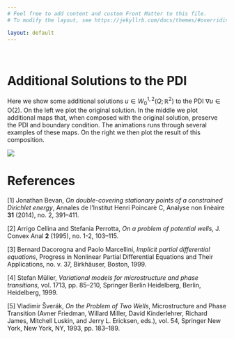 ```yaml
---
# Feel free to add content and custom Front Matter to this file.
# To modify the layout, see https://jekyllrb.com/docs/themes/#overriding-theme-defaults

layout: default
---
```


&nbsp;

# Additional Solutions to the PDI

Here we show some additional solutions $u \in W^{1,2}_0(Q; \mathbb{R}^2)$ to the PDI $\nabla u \in \text{O}(2)$. On the left we plot the original solution. In the middle we plot additional maps that, when composed with the original solution, preserve the PDI and boundary condition. The animations runs through several examples of these maps. On the right we then plot the result of this composition.

![](images/AnimatedFold2.gif)

# References

[1] Jonathan Bevan, *On double-covering stationary points of a constrained Dirichlet energy*, Annales de l’Institut Henri Poincarè C, Analyse non linèaire **31** (2014), no. 2, 391–411.

[2] Arrigo Cellina and Stefania Perrotta, *On a problem of potential wells*, J. Convex Anal **2** (1995), no. 1-2, 103–115.

[3] Bernard Dacorogna and Paolo Marcellini, *Implicit partial differential equations*, Progress in Nonlinear Partial Differential Equations and Their Applications, no. v. 37, Birkhäuser, Boston, 1999.

[4] Stefan Müller, *Variational models for microstructure and phase transitions*, vol. 1713, pp. 85–210, Springer Berlin Heidelberg, Berlin, Heidelberg, 1999.

[5] Vladimír Šverák, *On the Problem of Two Wells*, Microstructure and Phase Transition (Avner Friedman, Willard Miller, David Kinderlehrer, Richard James, Mitchell Luskin, and Jerry L. Ericksen, eds.), vol. 54, Springer New York, New York, NY, 1993, pp. 183–189.

